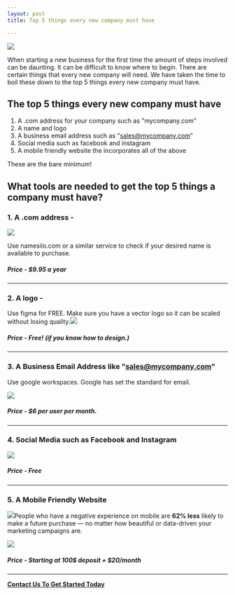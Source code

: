 ```yaml
---
layout: post
title: Top 5 things every new company must have

---
```

![](/designco/uploads/frame-3-3.png)

When starting a new business for the first time the amount of steps involved can be daunting. It can be difficult to know where to begin. There are certain things that every new company will need. We have taken the time to boil these down to the top 5 things every new company must have.

## The top 5 things every new company must have

1. A .com address for your company such  as "mycompany.com"
2. A name and logo
3. A business email address such as "sales@mycompany.com"
4. Social media such as facebook and instagram
5. A mobile friendly website the incorporates  all of the above

These are the bare minimum!

## What tools are needed to get the top 5 things a company must have?

### 1. A .com address -

![](/designco/uploads/screen-shot-2022-05-23-at-1-21-08-pm.png)

Use  namesilo.com or a similar service to check  if your desired name is available to purchase.

##### **Price -** $9.95 a year

***

### 2. A logo -

Use figma for FREE. Make sure you have a vector logo so it can be scaled without losing quality.![](/designco/uploads/screen-shot-2022-05-23-at-1-26-30-pm.png)

##### **Price -** Free! (if you know how to design.)

***

### 3. A Business Email Address like "sales@mycompany.com"

Use google workspaces. Google has set the standard for email.

![](/designco/uploads/screen-shot-2022-05-24-at-2-07-45-pm.png)

##### **Price -** $6 per user per month. 

***

### 4. Social Media such as Facebook and Instagram

![](/designco/uploads/screen-shot-2022-05-24-at-2-05-20-pm.png)

##### **Price -** Free

***

### 5. A Mobile Friendly Website

![](https://www.thinkwithgoogle.com/_qs/static/img/icons/data-points/mobile.svg)People who have a negative experience on mobile are **62% less** likely to make a future purchase — no matter how beautiful or data-driven your marketing campaigns are.

![](/designco/uploads/sample_steve.png)

##### **Price - Starting at** 100$ deposit + $20/month

***

[**Contact Us To Get Started Today**]()